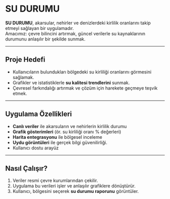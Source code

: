 # SU DURUMU

**SU DURUMU**, akarsular, nehirler ve denizlerdeki kirlilik oranlarını takip etmeyi sağlayan bir uygulamadır.  
Amacımız: çevre bilincini artırmak, güncel verilerle su kaynaklarının durumunu anlaşılır bir şekilde sunmak.

---

## Proje Hedefi
- Kullanıcıların bulundukları bölgedeki su kirliliği oranlarını görmesini sağlamak.  
- Grafikler ve istatistiklerle **su kalitesi trendlerini** sunmak.  
- Çevresel farkındalığı artırmak ve çözüm için harekete geçmeye teşvik etmek.

---

## Uygulama Özellikleri
-  **Canlı veriler** ile akarsuların ve nehirlerin kirlilik durumu  
-  **Grafik gösterimleri** (ör. su kirliliği oranı % değerleri)  
-  **Harita entegrasyonu** ile bölgesel inceleme  
-  **Uydu görüntüleri** ile gerçek bilgi güvenilirliği.
-  Kullanıcı dostu arayüz  

---

## Nasıl Çalışır?
1. Veriler resmi çevre kurumlarından çekilir.  
2. Uygulama bu verileri işler ve anlaşılır grafiklere dönüştürür.  
3. Kullanıcı, bölgesini seçerek **su durumu raporunu** görüntüler.  
